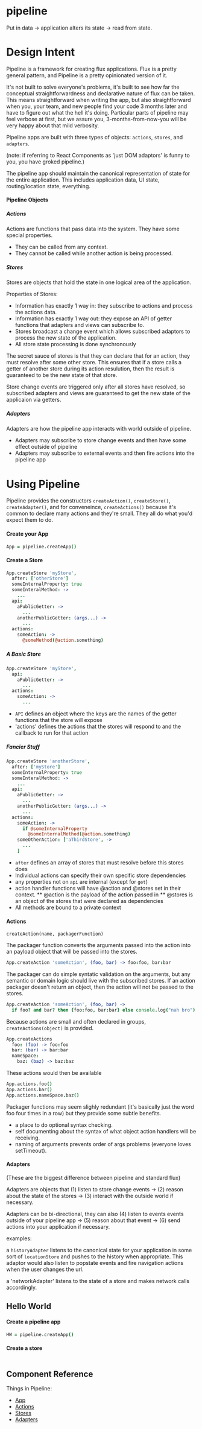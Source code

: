 pipeline
========
Put in data -> application alters its state -> read from state.



Design Intent
=============

Pipeline is a framework for creating flux applications. Flux is a pretty general pattern, and Pipeline is a pretty opinionated version of it.

It's not built to solve everyone's problems, it's built to see how far the conceptual straightforwardness and declarative nature of flux can be taken. This means straightforward when writing the app, but also straightforward when you, your team, and new people find your code 3 months later and have to figure out what the hell it's doing. Particular parts of pipeline may feel verbose at first, but we assure you, 3-months-from-now-you will be very happy about that mild verbosity.

Pipeline apps are built with three types of objects:  `actions`, `stores`, and `adapters`.

(note: if referring to React Components as 'just DOM adaptors' is funny to you, you have groked pipeline.)

The pipeline app should maintain the canonical representation of state for the entire application. This includes application data, UI state, routing/location state, everything.


#### Pipeline Objects

##### Actions

Actions are functions that pass data into the system. They have some special properties.

* They can be called from any context.
* They cannot be called while another action is being processed.

##### Stores

Stores are objects that hold the state in one logical area of the application.

Properties of Stores:

* Information has exactly 1 way in: they subscribe to actions and process the actions data.
* Information has exactly 1 way out: they expose an API of getter functions that adapters and views can subscribe to.
* Stores broadcast a change event which allows subscribed adaptors to process the new state of the application.
* All store state processing is done synchronously

The secret sauce of stores is that they can declare that for an action, they must resolve after some other store. This ensures that if a store calls a getter of another store during its action resulution, then the result is guaranteed to be the new state of that store.

Store change events are triggered only after all stores have resolved, so subscribed adapters and views are guaranteed to get the new state of the applicaion via getters.

##### Adapters

Adapters are how the pipeline app interacts with world outside of pipeline.

* Adapters may subscribe to store change events and then have some effect outside of pipeline
* Adapters may subscribe to external events and then fire actions into the pipeline app


Using Pipeline
==============

Pipeline provides the constructors `createAction()`, `createStore()`, `createAdapter()`, and for conveneince, `createActions()` because it's common to declare many actions and they're small. They all do what you'd expect them to do.

#### Create your App

```coffee
App = pipeline.createApp()
```

#### Create a Store

```coffee
App.createStore 'myStore',
  after: ['otherStore']
  someInternalProperty: true
  someInteralMethod: ->
    ...
  api:
    aPublicGetter: ->
      ...
    anotherPublicGetter: (args...) ->
      ...
  actions:
    someAction: ->
      @someMethod(@action.something)
```

##### A Basic Store

```coffee
App.createStore 'myStore',
  api:
    aPublicGetter: ->
      ...
  actions:
    someAction: ->
      ...
```

* `API` defines an object where the keys are the names of the getter functions that the store will expose
* 'actions' defines the actions that the stores will respond to and the callback to run for that action

##### Fancier Stuff

```coffee
App.createStore 'anotherStore',
  after: ['myStore']
  someInternalProperty: true
  someInteralMethod: ->
    ...
  api:
    aPublicGetter: ->
      ...
    anotherPublicGetter: (args...) ->
      ...
  actions:
    someAction: ->
      if @someInternalProperty
        @someInternalMethod(@action.something)
    someOtherAction: ['aThirdStore', ->
      ...
    ]
```

* `after` defines an array of stores that must resolve before this stores does
* Individual actions can specify their own specific store dependencies
* any properties not on `api` are internal (except for `get`)
* action handler functions will have @action and @stores set in their context.
** @action is the payload of the action passed in
** @stores is an object of the stores that were declared as dependencies
* All methods are bound to a private context

#### Actions

`createAction(name, packagerFunction)`

The packager function converts the arguments passed into the action into an payload object that will be passed into the stores.

```coffee
App.createAction 'someAction', (foo, bar) -> foo:foo, bar:bar
```

The packager can do simple syntatic validation on the arguments, but any semantic or domain logic should live with the subscribed stores. If an action packager doesn't return an object, then the action will not be passed to the stores.

```coffee
App.createAction 'someAction', (foo, bar) ->
  if foo? and bar? then {foo:foo, bar:bar} else console.log("nah bro")
```

Because actions are small and often declared in groups, `createActions(object)` is provided.

```coffee
App.createActions
  foo: (foo) -> foo:foo
  bar: (bar) -> bar:bar
  nameSpace:
    baz: (baz) -> baz:baz
```
These actions would then be available

```coffee
App.actions.foo()
App.actions.bar()
App.actions.nameSpace.baz()
```

Packager functions may seem slighly redundant (it's basically just the word foo four times in a row) but they provide some subtle benefits.

* a place to do optional syntax checking.
* self documenting about the syntax of what object action handlers will be receiving.
* naming of arguments prevents order of args problems (everyone loves setTimeout).


#### Adapters

(These are the biggest difference between pipeline and standard flux)

Adapters are objects that (1) listen to store change events -> (2) reason about the state of the stores -> (3) interact with the outside world if necessary.

Adapters can be bi-directional, they can also (4) listen to events events outside of your pipeline app -> (5) reason about that event -> (6) send actions into your application if necessary.

examples:

a `historyAdapter` listens to the canonical state for your application in some sort of `locationStore` and pushes to the history when appropriate. This adaptor would also listen to popstate events and fire navigation actions when the user changes the url.

a 'networkAdapter' listens to the state of a store and makes network calls accordingly.




## Hello World

#### Create a pipeline app
```coffee
HW = pipeline.createApp()
```

#### Create a store
```coffee

```


## Component Reference

Things in Pipeline:
* [App](https://github.com/rimunroe/pipeline/wiki/App)
* [Actions](https://github.com/rimunroe/pipeline/wiki/Actions)
* [Stores](https://github.com/rimunroe/pipeline/wiki/Stores)
* [Adapters](https://github.com/rimunroe/pipeline/wiki/Adapters)
